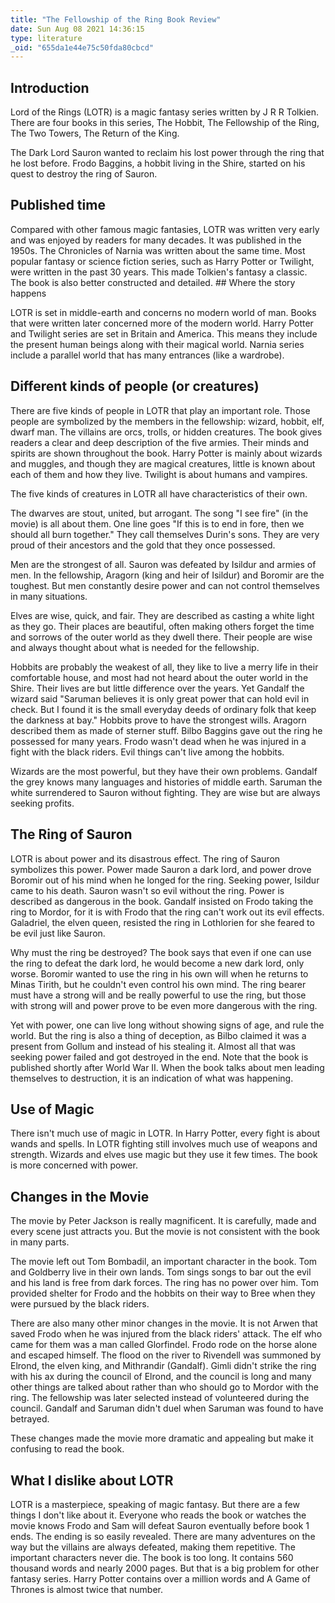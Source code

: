 ```yaml
---
title: "The Fellowship of the Ring Book Review"
date: Sun Aug 08 2021 14:36:15
type: literature
_oid: "655da1e44e75c50fda80cbcd"
---
```

## Introduction

Lord of the Rings (LOTR) is a magic fantasy series written by J R R
Tolkien. There are four books in this series, The Hobbit, The Fellowship
of the Ring, The Two Towers, The Return of the King.

The Dark Lord Sauron wanted to reclaim his lost power through the ring
that he lost before. Frodo Baggins, a hobbit living in the Shire,
started on his quest to destroy the ring of Sauron.

## Published time

Compared with other famous magic fantasies, LOTR was written very early
and was enjoyed by readers for many decades. It was published in the
1950s. The Chronicles of Narnia was written about the same time. Most
popular fantasy or science fiction series, such as Harry Potter or
Twilight, were written in the past 30 years. This made Tolkien's fantasy
a classic. The book is also better constructed and detailed. \## Where
the story happens

LOTR is set in middle-earth and concerns no modern world of man. Books
that were written later concerned more of the modern world. Harry Potter
and Twilight series are set in Britain and America. This means they
include the present human beings along with their magical world. Narnia
series include a parallel world that has many entrances (like a
wardrobe).

## Different kinds of people (or creatures)

There are five kinds of people in LOTR that play an important role.
Those people are symbolized by the members in the fellowship: wizard,
hobbit, elf, dwarf man. The villains are orcs, trolls, or hidden
creatures. The book gives readers a clear and deep description of the
five armies. Their minds and spirits are shown throughout the book.
Harry Potter is mainly about wizards and muggles, and though they are
magical creatures, little is known about each of them and how they live.
Twilight is about humans and vampires.

The five kinds of creatures in LOTR all have characteristics of their
own.

The dwarves are stout, united, but arrogant. The song "I see fire" (in
the movie) is all about them. One line goes "If this is to end in fore,
then we should all burn together." They call themselves Durin's sons.
They are very proud of their ancestors and the gold that they once
possessed.

Men are the strongest of all. Sauron was defeated by Isildur and armies
of men. In the fellowship, Aragorn (king and heir of Isildur) and
Boromir are the toughest. But men constantly desire power and can not
control themselves in many situations.

Elves are wise, quick, and fair. They are described as casting a white
light as they go. Their places are beautiful, often making others forget
the time and sorrows of the outer world as they dwell there. Their
people are wise and always thought about what is needed for the
fellowship.

Hobbits are probably the weakest of all, they like to live a merry life
in their comfortable house, and most had not heard about the outer world
in the Shire. Their lives are but little difference over the years. Yet
Gandalf the wizard said "Saruman believes it is only great power that
can hold evil in check. But I found it is the small everyday deeds of
ordinary folk that keep the darkness at bay." Hobbits prove to have the
strongest wills. Aragorn described them as made of sterner stuff. Bilbo
Baggins gave out the ring he possessed for many years. Frodo wasn't dead
when he was injured in a fight with the black riders. Evil things can't
live among the hobbits.

Wizards are the most powerful, but they have their own problems. Gandalf
the grey knows many languages and histories of middle earth. Saruman the
white surrendered to Sauron without fighting. They are wise but are
always seeking profits.

## The Ring of Sauron

LOTR is about power and its disastrous effect. The ring of Sauron
symbolizes this power. Power made Sauron a dark lord, and power drove
Boromir out of his mind when he longed for the ring. Seeking power,
Isildur came to his death. Sauron wasn't so evil without the ring. Power
is described as dangerous in the book. Gandalf insisted on Frodo taking
the ring to Mordor, for it is with Frodo that the ring can't work out
its evil effects. Galadriel, the elven queen, resisted the ring in
Lothlorien for she feared to be evil just like Sauron.

Why must the ring be destroyed? The book says that even if one can use
the ring to defeat the dark lord, he would become a new dark lord, only
worse. Boromir wanted to use the ring in his own will when he returns to
Minas Tirith, but he couldn't even control his own mind. The ring bearer
must have a strong will and be really powerful to use the ring, but
those with strong will and power prove to be even more dangerous with
the ring.

Yet with power, one can live long without showing signs of age, and rule
the world. But the ring is also a thing of deception, as Bilbo claimed
it was a present from Gollum and instead of his stealing it. Almost all
that was seeking power failed and got destroyed in the end. Note that
the book is published shortly after World War II. When the book talks
about men leading themselves to destruction, it is an indication of what
was happening.

## Use of Magic

There isn't much use of magic in LOTR. In Harry Potter, every fight is
about wands and spells. In LOTR fighting still involves much use of
weapons and strength. Wizards and elves use magic but they use it few
times. The book is more concerned with power.

## Changes in the Movie

The movie by Peter Jackson is really magnificent. It is carefully, made
and every scene just attracts you. But the movie is not consistent with
the book in many parts.

The movie left out Tom Bombadil, an important character in the book. Tom
and Goldberry live in their own lands. Tom sings songs to bar out the
evil and his land is free from dark forces. The ring has no power over
him. Tom provided shelter for Frodo and the hobbits on their way to Bree
when they were pursued by the black riders.

There are also many other minor changes in the movie. It is not Arwen
that saved Frodo when he was injured from the black riders' attack. The
elf who came for them was a man called Glorfindel. Frodo rode on the
horse alone and escaped himself. The flood on the river to Rivendell was
summoned by Elrond, the elven king, and Mithrandir (Gandalf). Gimli
didn't strike the ring with his ax during the council of Elrond, and the
council is long and many other things are talked about rather than who
should go to Mordor with the ring. The fellowship was later selected
instead of volunteered during the council. Gandalf and Saruman didn't
duel when Saruman was found to have betrayed.

These changes made the movie more dramatic and appealing but make it
confusing to read the book.

## What I dislike about LOTR

LOTR is a masterpiece, speaking of magic fantasy. But there are a few
things I don't like about it. Everyone who reads the book or watches the
movie knows Frodo and Sam will defeat Sauron eventually before book 1
ends. The ending is so easily revealed. There are many adventures on the
way but the villains are always defeated, making them repetitive. The
important characters never die. The book is too long. It contains 560
thousand words and nearly 2000 pages. But that is a big problem for
other fantasy series. Harry Potter contains over a million words and A
Game of Thrones is almost twice that number.
